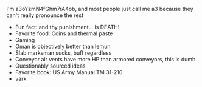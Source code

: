 I'm a3oYzmN4fGhm7rA4ob, and most people just call me a3 because they can't really pronounce the rest
- Fun fact: and thy punishment...    is DEATH!
- Favorite food: Coins and thermal paste
- Gaming
- Oman is objectively better than lemun
- Slab marksman sucks, buff regardless
- Conveyor air vents have more HP than armored conveyors, this is dumb
- Questionably sourced ideas
- Favorite book: US Army Manual TM 31-210
- vark
